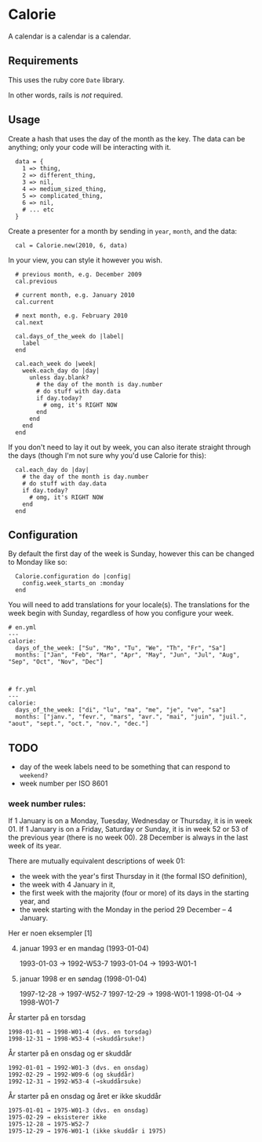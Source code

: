 # Calorie

A calendar is a calendar is a calendar.

## Requirements

This uses the ruby core `Date` library.

In other words, rails is *not* required.

## Usage

Create a hash that uses the day of the month as the key.
The data can be anything; only your code will be interacting with it.

      data = {
        1 => thing,
        2 => different_thing,
        3 => nil,
        4 => medium_sized_thing,
        5 => complicated_thing,
        6 => nil,
        # ... etc
      }

Create a presenter for a month by sending in `year`, `month`, and the data:

      cal = Calorie.new(2010, 6, data)

In your view, you can style it however you wish.

      # previous month, e.g. December 2009
      cal.previous

      # current month, e.g. January 2010
      cal.current

      # next month, e.g. February 2010
      cal.next

      cal.days_of_the_week do |label|
        label
      end

      cal.each_week do |week|
        week.each_day do |day|
          unless day.blank?
            # the day of the month is day.number
            # do stuff with day.data
            if day.today?
              # omg, it's RIGHT NOW
            end
          end
        end
      end

If you don't need to lay it out by week, you can also iterate straight through the days (though I'm not sure why you'd use Calorie for this):

      cal.each_day do |day|
        # the day of the month is day.number
        # do stuff with day.data
        if day.today?
          # omg, it's RIGHT NOW
        end
      end

## Configuration

By default the first day of the week is Sunday, however this can be changed to Monday like so:

      Calorie.configuration do |config|
        config.week_starts_on :monday
      end


You will need to add translations for your locale(s).
The translations for the week begin with Sunday, regardless of how you configure your week.


    # en.yml
    ---
    calorie:
      days_of_the_week: ["Su", "Mo", "Tu", "We", "Th", "Fr", "Sa"]
      months: ["Jan", "Feb", "Mar", "Apr", "May", "Jun", "Jul", "Aug", "Sep", "Oct", "Nov", "Dec"]



    # fr.yml
    ---
    calorie:
      days_of_the_week: ["di", "lu", "ma", "me", "je", "ve", "sa"]
      months: ["janv.", "fevr.", "mars", "avr.", "mai", "juin", "juil.", "aout", "sept.", "oct.", "nov.", "dec."]


## TODO

* day of the week labels need to be something that can respond to `weekend?`
* week number per ISO 8601

### week number rules:

If 1 January is on a Monday, Tuesday, Wednesday or Thursday, it is in week 01. If 1 January is on a Friday, Saturday or Sunday, it is in week 52 or 53 of the previous year (there is no week 00). 28 December is always in the last week of its year.

There are mutually equivalent descriptions of week 01:

* the week with the year's first Thursday in it (the formal ISO definition),
* the week with 4 January in it,
* the first week with the majority (four or more) of its days in the starting year, and
* the week starting with the Monday in the period 29 December – 4 January.

Her er noen eksempler [1]

4. januar 1993 er en mandag (1993-01-04)

    1993-01-03 → 1992-W53-7
    1993-01-04 → 1993-W01-1

4. januar 1998 er en søndag (1998-01-04)

    1997-12-28 → 1997-W52-7
    1997-12-29 → 1998-W01-1
    1998-01-04 → 1998-W01-7

År starter på en torsdag

    1998-01-01 → 1998-W01-4 (dvs. en torsdag)
    1998-12-31 → 1998-W53-4 (→skuddårsuke!)

År starter på en onsdag og er skuddår

    1992-01-01 → 1992-W01-3 (dvs. en onsdag)
    1992-02-29 → 1992-W09-6 (og skuddår)
    1992-12-31 → 1992-W53-4 (→skuddårsuke)

År starter på en onsdag og året er ikke skuddår

    1975-01-01 → 1975-W01-3 (dvs. en onsdag)
    1975-02-29 → eksisterer ikke
    1975-12-28 → 1975-W52-7
    1975-12-29 → 1976-W01-1 (ikke skuddår i 1975)

